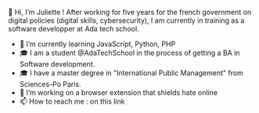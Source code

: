 👋 Hi, I’m Juliette !
After working for five years for the french government on digital policies (digital skills, cybersecurity), I am currently in training as a software developper at Ada tech school.

- 🌱 I’m currently learning JavaScript, Python, PHP
- 🎓 I am a student @AdaTechSchool in the process of getting a BA in Software development.
- 🎓 I have a master degree in "International Public Management" from Sciences-Po Paris.
- 👀 I’m working on a browser extension that shields hate online
- 📫 How to reach me : on this link  


